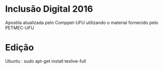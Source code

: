 # Inclusão Digital 2016

Apostila atualizada pelo Comppet-UFU utilizando o material fornecido pelo PETMEC-UFU

# Edição
Ubuntu : sudo apt-get install texlive-full
